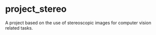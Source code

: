 # project_stereo
A project based on the use of stereoscopic images for computer vision related tasks.
